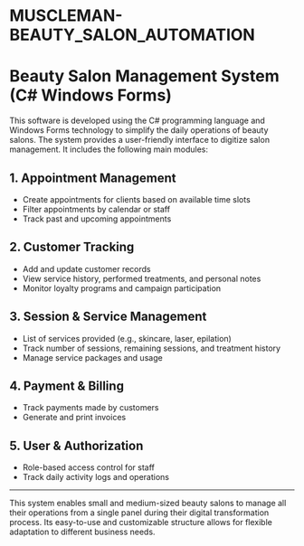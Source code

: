 # MUSCLEMAN-BEAUTY_SALON_AUTOMATION
# Beauty Salon Management System (C# Windows Forms)

This software is developed using the C# programming language and Windows Forms technology to simplify the daily operations of beauty salons. The system provides a user-friendly interface to digitize salon management. It includes the following main modules:

## 1. Appointment Management

- Create appointments for clients based on available time slots  
- Filter appointments by calendar or staff  
- Track past and upcoming appointments  

## 2. Customer Tracking

- Add and update customer records  
- View service history, performed treatments, and personal notes  
- Monitor loyalty programs and campaign participation  

## 3. Session & Service Management

- List of services provided (e.g., skincare, laser, epilation)  
- Track number of sessions, remaining sessions, and treatment history  
- Manage service packages and usage  

## 4. Payment & Billing

- Track payments made by customers  
- Generate and print invoices  

## 5. User & Authorization

- Role-based access control for staff  
- Track daily activity logs and operations  

---

This system enables small and medium-sized beauty salons to manage all their operations from a single panel during their digital transformation process. Its easy-to-use and customizable structure allows for flexible adaptation to different business needs.
